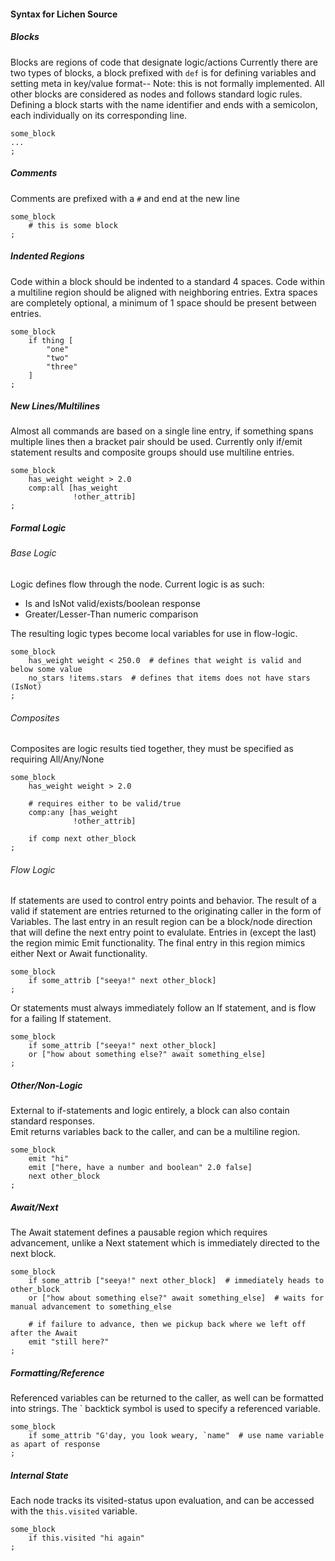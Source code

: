 #### Syntax for Lichen Source

##### Blocks

Blocks are regions of code that designate logic/actions
Currently there are two types of blocks, a block prefixed with ```def``` is for defining variables and setting meta in key/value format-- Note: this is not formally implemented. All other blocks are considered as nodes and follows standard logic rules.
Defining a block starts with the name identifier and ends with a semicolon, each individually on its corresponding line.

```
some_block
...
;
```

##### Comments

Comments are prefixed with a ```#``` and end at the new line

```
some_block
    # this is some block
;
```

##### Indented Regions

Code within a block should be indented to a standard 4 spaces. Code within a multiline region should be aligned with neighboring entries. Extra spaces are completely optional, a minimum of 1 space should be present between entries.

```
some_block
    if thing [
        "one"
        "two"
        "three"
    ]
;
```

##### New Lines/Multilines

Almost all commands are based on a single line entry, if something spans multiple lines then a bracket pair should be used. Currently only if/emit statement results and composite groups should use multiline entries.

```
some_block
    has_weight weight > 2.0
    comp:all [has_weight
              !other_attrib]
;
```

##### Formal Logic

###### Base Logic

Logic defines flow through the node. Current logic is as such:
- Is and IsNot valid/exists/boolean response
- Greater/Lesser-Than numeric comparison

The resulting logic types become local variables for use in flow-logic.

```
some_block
    has_weight weight < 250.0  # defines that weight is valid and below some value
    no_stars !items.stars  # defines that items does not have stars (IsNot)
;
```

###### Composites

Composites are logic results tied together, they must be specified as requiring All/Any/None

```
some_block
    has_weight weight > 2.0

    # requires either to be valid/true
    comp:any [has_weight
              !other_attrib]

    if comp next other_block
;
```

###### Flow Logic

If statements are used to control entry points and behavior. The result of a valid if statement are entries returned to the originating caller in the form of Variables. The last entry in an result region can be a block/node direction that will define the next entry point to evalulate. Entries in (except the last) the region mimic Emit functionality. The final entry in this region mimics either Next or Await functionality.

```
some_block
    if some_attrib ["seeya!" next other_block]
;
```

Or statements must always immediately follow an If statement, and is flow for a failing If statement.

```
some_block
    if some_attrib ["seeya!" next other_block]
    or ["how about something else?" await something_else]
;
```

##### Other/Non-Logic

External to if-statements and logic entirely, a block can also contain standard responses.  
Emit returns variables back to the caller, and can be a multiline region.

```
some_block
    emit "hi"
    emit ["here, have a number and boolean" 2.0 false]
    next other_block
;
```

##### Await/Next

The Await statement defines a pausable region which requires advancement, unlike a Next statement which is immediately directed to the next block.

```
some_block
    if some_attrib ["seeya!" next other_block]  # immediately heads to other_block
    or ["how about something else?" await something_else]  # waits for manual advancement to something_else

    # if failure to advance, then we pickup back where we left off after the Await
    emit "still here?"
;
```

##### Formatting/Reference

Referenced variables can be returned to the caller, as well can be formatted into strings. The ` backtick symbol is used to specify a referenced variable.

```
some_block
    if some_attrib "G'day, you look weary, `name"  # use name variable as apart of response
;
```

##### Internal State

Each node tracks its visited-status upon evaluation, and can be accessed with the ```this.visited``` variable.

```
some_block
    if this.visited "hi again"
;
```
